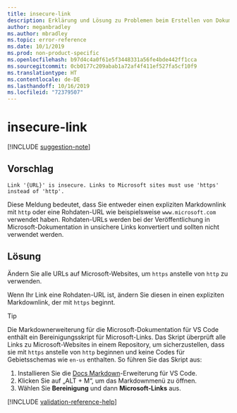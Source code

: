 ```yaml
---
title: insecure-link
description: Erklärung und Lösung zu Problemen beim Erstellen von Dokumentationsartikeln – insecure-link
author: meganbradley
ms.author: mbradley
ms.topic: error-reference
ms.date: 10/1/2019
ms.prod: non-product-specific
ms.openlocfilehash: b97d4c4a0f61e5f3448331a56fe4bde442ff1cca
ms.sourcegitcommit: 0cb0177c209abab1a72af4f411ef527fa5cf10f9
ms.translationtype: HT
ms.contentlocale: de-DE
ms.lasthandoff: 10/16/2019
ms.locfileid: "72379507"
---
```

# <a name="insecure-link"></a>insecure-link

[!INCLUDE [suggestion-note](includes/suggestion-note.md)]

## <a name="suggestion"></a>Vorschlag

`Link '{URL}' is insecure. Links to Microsoft sites must use 'https' instead of 'http'.`

Diese Meldung bedeutet, dass Sie entweder einen expliziten Markdownlink mit `http` oder eine Rohdaten-URL wie beispielsweise `www.microsoft.com` verwendet haben. Rohdaten-URLs werden bei der Veröffentlichung in Microsoft-Dokumentation in unsichere Links konvertiert und sollten nicht verwendet werden.

## <a name="resolution"></a>Lösung

Ändern Sie alle URLs auf Microsoft-Websites, um `https` anstelle von `http` zu verwenden.

Wenn Ihr Link eine Rohdaten-URL ist, ändern Sie diesen in einen expliziten Markdownlink, der mit `https` beginnt.

> [!TIP]
> Die Markdownerweiterung für die Microsoft-Dokumentation für VS Code enthält ein Bereinigungsskript für Microsoft-Links. Das Skript überprüft alle Links zu Microsoft-Websites in einem Repository, um sicherzustellen, dass sie mit `https` anstelle von `http` beginnen und keine Codes für Gebietsschemas wie `en-us` enthalten. So führen Sie das Skript aus:
>
> 1. Installieren Sie die [Docs Markdown](https://marketplace.visualstudio.com/items?itemName=docsmsft.docs-markdown)-Erweiterung für VS Code.
> 1. Klicken Sie auf „ALT + M“, um das Markdownmenü zu öffnen.
> 1. Wählen Sie **Bereinigung** und dann **Microsoft-Links** aus.

<!--make sure to add this file to your includes folder and verify the path-->
[!INCLUDE [validation-reference-help](includes/validation-reference-help.md)]
